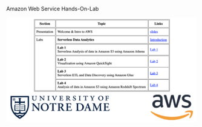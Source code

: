 Amazon Web Service Hands-On-Lab

![Image description](https://github.com/zshi74/Data/blob/master/WechatIMG711.png)
